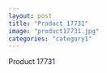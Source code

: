 ```yaml
---
layout: post
title: "Product 17731"
image: "product17731.jpg"
categories: "category1"
---
```

Product 17731
